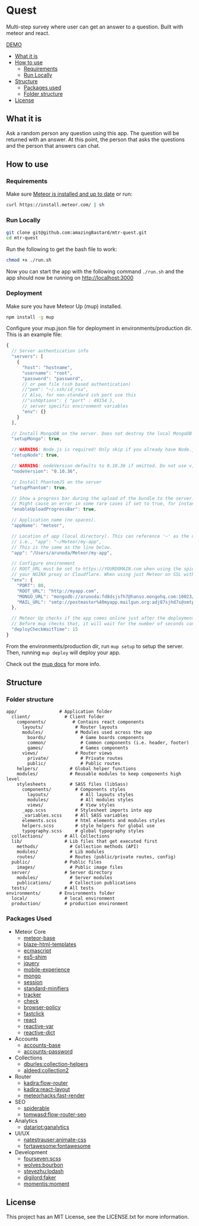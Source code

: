 # Quest

Multi-step survey where user can get an answer to a question. Built with meteor and react.

[DEMO](http://quest.meteor.com)

* [What it is](#what-it-is)
* [How to use](#how-to-use)
  * [Requirements](#requirements)
  * [Run Locally](#run-locally)
* [Structure](#structure)
  * [Packages used](#packages-used)
  * [Folder structure](#folder-structure)
* [License](#license)

## What it is

Ask a random person any question using this app. The question will be returned with an answer. At this point, the person that asks the questions and the person that answers can chat.

## How to use

### Requirements

Make sure [Meteor is installed and up to date](https://www.meteor.com/install) or run:

```sh
curl https://install.meteor.com/ | sh
```

### Run Locally

```sh
git clone git@github.com:amazingBastard/mtr-quest.git
cd mtr-quest
```

Run the following to get the bash file to work:  

```sh
chmod +x ./run.sh
```

Now you can start the app with the following command `./run.sh` and the app should now be running on <http://localhost:3000>

### Deployment

Make sure you have Meteor Up (mup) installed.  

```sh
npm install -g mup
```

Configure your mup.json file for deployment in environments/production dir. This is an example file:  

```js
{
  // Server authentication info
  "servers": [
    {
      "host": "hostname",
      "username": "root",
      "password": "password",
      // or pem file (ssh based authentication)
      //"pem": "~/.ssh/id_rsa",
      // Also, for non-standard ssh port use this
      //"sshOptions": { "port" : 49154 },
      // server specific environment variables
      "env": {}
    }
  ],

  // Install MongoDB on the server. Does not destroy the local MongoDB on future setups
  "setupMongo": true,

  // WARNING: Node.js is required! Only skip if you already have Node.js installed on server.
  "setupNode": true,

  // WARNING: nodeVersion defaults to 0.10.36 if omitted. Do not use v, just the version number.
  "nodeVersion": "0.10.36",

  // Install PhantomJS on the server
  "setupPhantom": true,

  // Show a progress bar during the upload of the bundle to the server.
  // Might cause an error in some rare cases if set to true, for instance in Shippable CI
  "enableUploadProgressBar": true,

  // Application name (no spaces).
  "appName": "meteor",

  // Location of app (local directory). This can reference '~' as the users home directory.
  // i.e., "app": "~/Meteor/my-app",
  // This is the same as the line below.
  "app": "/Users/arunoda/Meteor/my-app",

  // Configure environment
  // ROOT_URL must be set to https://YOURDOMAIN.com when using the spiderable package & force SSL
  // your NGINX proxy or Cloudflare. When using just Meteor on SSL without spiderable this is not necessary
  "env": {
    "PORT": 80,
    "ROOT_URL": "http://myapp.com",
    "MONGO_URL": "mongodb://arunoda:fd8dsjsfh7@hanso.mongohq.com:10023/MyApp",
    "MAIL_URL": "smtp://postmaster%40myapp.mailgun.org:adj87sjhd7s@smtp.mailgun.org:587/"
  },

  // Meteor Up checks if the app comes online just after the deployment.
  // Before mup checks that, it will wait for the number of seconds configured below.
  "deployCheckWaitTime": 15
}
```

From the environments/production dir, run ```mup setup``` to setup the server. Then, running ```mup deploy``` will deploy your app.

Check out the [mup docs](https://github.com/arunoda/meteor-up) for more info.

## Structure

### Folder structure

```
app/                # Application folder
  client/             # Client folder
    components/          # Contains react components
      layouts/            # Router layouts
      modules/            # Modules used across the app
        boards/             # Game boards components
        common/             # Common components (i.e. header, footer)
        games/              # Games components
      views/              # Router views
        private/            # Private routes
        public/             # Public routes
    helpers/            # Global helper functions
    modules/            # Reusable modules to keep components high level
    stylesheets         # SASS files (libSass)
      components/         # Components styles
        layouts/            # All layouts styles
        modules/            # All modules styles
        views/              # View styles
      _app.scss           # Stylesheet imports into app
      _variables.scss     # All SASS variables
      elements.scss       # html elements and modules styles
      helpers.scss        # style helpers for global use
      typography.scss     # global typography styles
  collections/        # All Collections
  lib/                # Lib files that get executed first
    methods/            # Collection methods (API)
    modules/            # Lib modules
    routes/             # Routes (public/private routes, config)
  public/             # Public files
    images/             # Public image files
  server/             # Server directory
    modules/            # Server modules
    publications/       # Collection publications
  tests/              # All tests
environments/       # Environments folder
  local/              # local environment
  production/         # production environment

```

### Packages Used

* Meteor Core
  * [meteor-base](http://github.com/meteor/meteor/tree/devel/packages/meteor-base)
  * [blaze-html-templates](https://github.com/meteor/meteor/tree/devel/packages/blaze-html-templates)
  * [ecmascript](https://github.com/meteor/meteor/tree/devel/packages/ecmascript)
  * [es5-shim](https://github.com/meteor/meteor/tree/devel/packages/es5-shim)
  * [jquery](https://github.com/meteor/meteor/tree/devel/packages/jquery)
  * [mobile-experience](https://github.com/meteor/meteor/tree/devel/packages/mobile-experience)
  * [mongo](https://github.com/meteor/meteor/tree/devel/packages/mongo)
  * [session](https://github.com/meteor/meteor/tree/devel/packages/session)
  * [standard-minifiers](https://github.com/meteor/meteor/tree/devel/packages/standard-minifiers)
  * [tracker](https://github.com/meteor/meteor/tree/devel/packages/tracker)
  * [check](https://github.com/meteor/meteor/tree/devel/packages/check)
  * [browser-policy](https://github.com/meteor/meteor/tree/devel/packages/browser-policy)
  * [fastclick](http://github.com/meteor/meteor/tree/devel/packages/fastclick)
  * [react](https://github.com/meteor/meteor/tree/devel/packages/react)
  * [reactive-var](https://github.com/meteor/meteor/tree/devel/packages/reactive-var)
  * [reactive-dict](https://github.com/meteor/meteor/tree/devel/packages/reactive-dict)
* Accounts
  * [accounts-base](https://github.com/meteor/meteor/tree/devel/packages/accounts-base)
  * [accounts-password](https://github.com/meteor/meteor/tree/devel/packages/accounts-password)
* Collections
  * [dburles:collection-helpers](https://github.com/dburles/meteor-collection-helpers)
  * [aldeed:collection2](https://github.com/aldeed/meteor-collection2)
* Router
  * [kadira:flow-router](https://github.com/kadirahq/flow-router)
  * [kadira:react-layout](https://github.com/kadirahq/meteor-react-layout)
  * [meteorhacks:fast-render](https://github.com/meteorhacks/fast-render)
* SEO
  * [spiderable](http://github.com/meteor/meteor/tree/devel/packages/spiderable)
  * [tomwasd:flow-router-seo](https://github.com/tomwasd/flow-router-seo)
* Analytics 
  * [datariot:ganalytics](https://github.com/datariot/meteor-ganalytics)
* UI/UX
  * [natestrauser:animate-css](https://github.com/nate-strauser/meteor-animate-css)
  * [fortawesome:fontawesome](https://github.com/MeteorPackaging/Font-Awesome)
* Development
  * [fourseven:scss](https://github.com/fourseven/meteor-scss)
  * [wolves:bourbon](https://github.com/wolvesio/meteor-bourbon)
  * [stevezhu:lodash](https://github.com/stevezhu/meteor-lodash)
  * [digilord:faker](https://github.com/digilord/meteor-faker)
  * [momentjs:moment](https://github.com/moment/moment/)

## License

This project has an MIT License, see the LICENSE.txt for more information.
